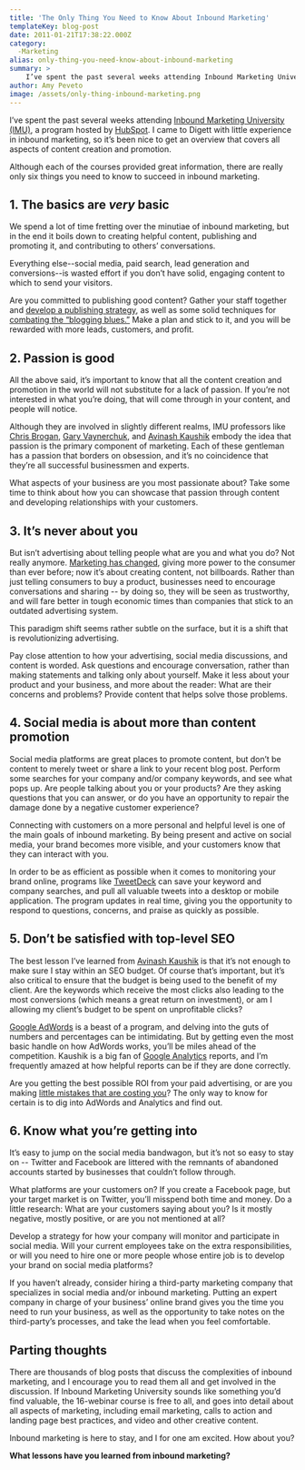 ```yaml
---
title: 'The Only Thing You Need to Know About Inbound Marketing'
templateKey: blog-post
date: 2011-01-21T17:38:22.000Z
category: 
  -Marketing
alias: only-thing-you-need-know-about-inbound-marketing
summary: > 
  	I’ve spent the past several weeks attending Inbound Marketing University (IMU), a program hosted by HubSpot. I came to Digett with little experience in inbound marketing, so it’s been nice to get an overview that covers all aspects of content creation and promotion.  	Although each of the courses provided great information, there are really only six things you need to know to succeed in inbound marketing.  	1. The basics are very basic  	We spend a lot of time fretting over the minutiae of inbound marketing, but in the end it boils down to creating helpful content, publishing and promoting it, and contributing to others’ conversations.
author: Amy Peveto
image: /assets/only-thing-inbound-marketing.png
---
```


I’ve spent the past several weeks attending [Inbound Marketing University (IMU)](http://academy.hubspot.com/), a program hosted by [HubSpot](http://www.hubspot.com). I came to Digett with little experience in inbound marketing, so it’s been nice to get an overview that covers all aspects of content creation and promotion.

Although each of the courses provided great information, there are really only six things you need to know to succeed in inbound marketing.

1\. The basics are _very_ basic
-------------------------------

We spend a lot of time fretting over the minutiae of inbound marketing, but in the end it boils down to creating helpful content, publishing and promoting it, and contributing to others’ conversations.

Everything else--social media, paid search, lead generation and conversions--is wasted effort if you don’t have solid, engaging content to which to send your visitors.

Are you committed to publishing good content? Gather your staff together and [develop a publishing strategy](/insights/four-ways-fix-sub-par-publishing), as well as some solid techniques for [combating the “blogging blues.”](/insights/combating-blogging-blues) Make a plan and stick to it, and you will be rewarded with more leads, customers, and profit.

2\. Passion is good
-------------------

All the above said, it’s important to know that all the content creation and promotion in the world will not substitute for a lack of passion. If you’re not interested in what you’re doing, that will come through in your content, and people will notice.

Although they are involved in slightly different realms, IMU professors like [Chris Brogan](http://chrisbrogan.com/), [Gary Vaynerchuk](https://www.garyvaynerchuk.com/), and [Avinash Kaushik](http://www.kaushik.net/avinash/) embody the idea that passion is the primary component of marketing. Each of these gentleman has a passion that borders on obsession, and it’s no coincidence that they’re all successful businessmen and experts.

What aspects of your business are you most passionate about? Take some time to think about how you can showcase that passion through content and developing relationships with your customers.

3\. It’s never about you
------------------------

But isn’t advertising about telling people what are you and what you do? Not really anymore. [Marketing has changed](http://blog.hubspot.com/blog/tabid/6307/bid/6278/Why-Mad-Men-Would-Fail-at-Marketing-Today.aspx), giving more power to the consumer than ever before; now it’s about creating content, not billboards. Rather than just telling consumers to buy a product, businesses need to encourage conversations and sharing -- by doing so, they will be seen as trustworthy, and will fare better in tough economic times than companies that stick to an outdated advertising system.

This paradigm shift seems rather subtle on the surface, but it is a shift that is revolutionizing advertising.

Pay close attention to how your advertising, social media discussions, and content is worded. Ask questions and encourage conversation, rather than making statements and talking only about yourself. Make it less about your product and your business, and more about the reader: What are their concerns and problems? Provide content that helps solve those problems.

4\. Social media is about more than content promotion
-----------------------------------------------------

Social media platforms are great places to promote content, but don’t be content to merely tweet or share a link to your recent blog post. Perform some searches for your company and/or company keywords, and see what pops up. Are people talking about you or your products? Are they asking questions that you can answer, or do you have an opportunity to repair the damage done by a negative customer experience?

Connecting with customers on a more personal and helpful level is one of the main goals of inbound marketing. By being present and active on social media, your brand becomes more visible, and your customers know that they can interact with you.

In order to be as efficient as possible when it comes to monitoring your brand online, programs like [TweetDeck](http://www.tweetdeck.com/) can save your keyword and company searches, and pull all valuable tweets into a desktop or mobile application. The program updates in real time, giving you the opportunity to respond to questions, concerns, and praise as quickly as possible.

5\. Don’t be satisfied with top-level SEO
-----------------------------------------

The best lesson I’ve learned from [Avinash Kaushik](http://www.kaushik.net/avinash/) is that it’s not enough to make sure I stay within an SEO budget. Of course that’s important, but it’s also critical to ensure that the budget is being used to the benefit of my client. Are the keywords which receive the most clicks also leading to the most conversions (which means a great return on investment), or am I allowing my client’s budget to be spent on unprofitable clicks?

[Google AdWords](http://adwords.google.com) is a beast of a program, and delving into the guts of numbers and percentages can be intimidating. But by getting even the most basic handle on how AdWords works, you’ll be miles ahead of the competition. Kaushik is a big fan of [Google Analytics](http://www.google.com/analytics/) reports, and I’m frequently amazed at how helpful reports can be if they are done correctly.

Are you getting the best possible ROI from your paid advertising, or are you making [little mistakes that are costing you](/insights/10-easily-avoidable-adwords-mistakes)? The only way to know for certain is to dig into AdWords and Analytics and find out.

6\. Know what you’re getting into
---------------------------------

It’s easy to jump on the social media bandwagon, but it’s not so easy to stay on -- Twitter and Facebook are littered with the remnants of abandoned accounts started by businesses that couldn’t follow through.

What platforms are your customers on? If you create a Facebook page, but your target market is on Twitter, you’ll misspend both time and money. Do a little research: What are your customers saying about you? Is it mostly negative, mostly positive, or are you not mentioned at all?

Develop a strategy for how your company will monitor and participate in social media. Will your current employees take on the extra responsibilities, or will you need to hire one or more people whose entire job is to develop your brand on social media platforms?

If you haven’t already, consider hiring a third-party marketing company that specializes in social media and/or inbound marketing. Putting an expert company in charge of your business’ online brand gives you the time you need to run your business, as well as the opportunity to take notes on the third-party’s processes, and take the lead when you feel comfortable.

Parting thoughts
----------------

There are thousands of blog posts that discuss the complexities of inbound marketing, and I encourage you to read them all and get involved in the discussion. If Inbound Marketing University sounds like something you’d find valuable, the 16-webinar course is free to all, and goes into detail about all aspects of marketing, including email marketing, calls to action and landing page best practices, and video and other creative content.

Inbound marketing is here to stay, and I for one am excited. How about you?

**What lessons have you learned from inbound marketing?**
